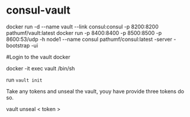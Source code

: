 # consul-vault

docker run -d --name vault --link consul:consul -p 8200:8200 pathumf/vault:latest
docker run -p 8400:8400 -p 8500:8500 -p 8600:53/udp -h node1 --name consul pathumf/consul:latest -server -bootstrap -ui 

#Login to the vault docker 

docker -it exec vault /bin/sh 

run `vault init`

Take any tokens and unseal the vault, youy have provide three tokens do so.

vault unseal < token > 
